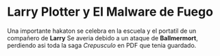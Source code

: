 # Larry Plotter y El Malware de Fuego 

Una importante hakaton se celebra en la escuela y el portatil de un compañero de **Larry**
Se averia debido a un ataque de **Ballmermort**, perdiendo asi toda la saga *Crepusculo*
en PDF que tenia guardado.

